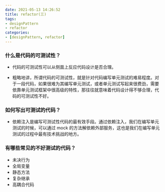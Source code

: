 ```yaml
---
date: 2021-05-13 14:26:52
title: refactor(三)
tags:
- designPattern
- refactor
categories:
- [designPattern, refactor]
---
```


### 什么是代码的可测试性？

- 代码的可测试性可以从侧面上反应代码设计是否合理。

- 粗略地讲，所谓代码的可测试性，就是针对代码编写单元测试的难易程度。对于一段代码，如果很难为其编写单元测试，或者单元测试写起来很费劲，需要依靠单元测试框架中很高级的特性，那往往就意味着代码设计得不够合理，代码的可测试性不好。

### 如何写出可测试的代码？

- 依赖注入是编写可测试性代码的最有效手段。通过依赖注入，我们在编写单元测试的时候，可以通过 mock 的方法解依赖外部服务，这也是我们在编写单元测试的过程中最有技术挑战的地方。

### 有哪些常见的不好测试的代码？

- 未决行为
- 全局变量
- 静态方法
- 复杂继承
- 高耦合代码